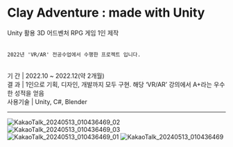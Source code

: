 # Clay Adventure : made with Unity
Unity 활용 3D 어드벤처 RPG 게임 1인 제작<br><br>

`2022년 'VR/AR' 전공수업에서 수행한 프로젝트 입니다.`
<br><br>

 기       간  | 2022.10 ~ 2022.12(약 2개월)<br>
  결       과  | 1인으로 기획, 디자인, 개발까지 모두 구현. 해당 ‘VR/AR’ 강의에서 A+라는 우수한 성적을 얻음<br>
  사용기술  | Unity, C#, Blender<br>

___
![KakaoTalk_20240513_010436469_02](https://github.com/Hayeonggg/Clay-Adventure-Unity-2022/assets/90309728/f3dea63b-1f0a-40a4-9ec4-5545198cbcad)
![KakaoTalk_20240513_010436469_03](https://github.com/Hayeonggg/Clay-Adventure-Unity-2022/assets/90309728/66c7a268-b1c8-4f77-b1ef-88284e0d6748)
![KakaoTalk_20240513_010436469_01](https://github.com/Hayeonggg/Clay-Adventure-Unity-2022/assets/90309728/16f0acbe-4a95-4b04-b5d8-62ec6eedc800)
![KakaoTalk_20240513_010436469](https://github.com/Hayeonggg/Clay-Adventure-Unity-2022/assets/90309728/675eb06a-340d-4021-8115-c540ba0c90a4)



